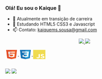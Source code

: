 ### Olá! Eu sou o Kaique 👋

- 🔭 Atualmente em transição de carreira
- 🌱 Estudando HTML5 CSS3 e Javascript
- 📫 Contato: kaiquems.sousa@gmail.com   

<div align="center">
  <a href="https://github.com/kaiquemss">
  <img height="180em" src="https://github-readme-stats.vercel.app/api?username=kaiquemss&show_icons=true&theme=dark&include_all_commits=true&count_private=true"/>
  <img height="180em" src="https://github-readme-stats.vercel.app/api/top-langs/?username=kaiquemss&layout=compact&langs_count=7&theme=dark"/>
</div>
  
<div style="display: inline_block"><br>
  <img align="center" alt="Rafa-HTML" height="30" width="40" src="https://raw.githubusercontent.com/devicons/devicon/master/icons/html5/html5-original.svg">
  <img align="center" alt="Rafa-CSS" height="30" width="40" src="https://raw.githubusercontent.com/devicons/devicon/master/icons/css3/css3-original.svg">
  <img align="center" alt="Rafa-Js" height="30" width="40" src="https://raw.githubusercontent.com/devicons/devicon/master/icons/javascript/javascript-plain.svg">
</div>
  
  ##
  
  <div> 
    <a href = "mailto:kaiquems.sousa@gmail.com"><img src="https://img.shields.io/badge/Gmail-D14836?style=for-the-badge&logo=gmail&logoColor=white" target="_blank"></a>
    <a href="https://www.linkedin.com/in/kaique-marques-4a6148b8/" target="_blank"><img src="https://img.shields.io/badge/-LinkedIn-%230077B5?style=for-the-                     badge&logo=linkedin&logoColor=white" target="_blank"></a>
  </div>
